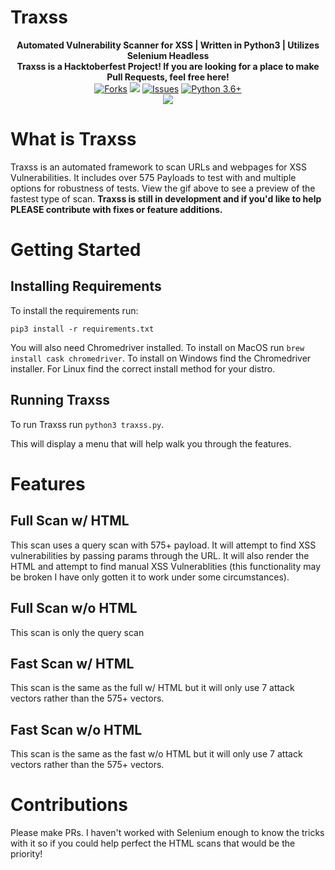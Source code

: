# Traxss

<p align="center">
  <b>Automated Vulnerability Scanner for XSS | Written in Python3 | Utilizes Selenium Headless</b></br>
  <b>Traxss is a Hacktoberfest Project! If you are looking for a place to make Pull Requests, feel free here!</b></br>
  <a href="https://github.com/M4cs/traxss/network"><img src="https://img.shields.io/github/forks/M4cs/traxss# .svg" alt="Forks"></a>
  <a href="https://github.com/M4cs/traxss/stargazers"><img src="https://img.shields.io/github/stars/M4cs/traxss.svg" atl="Stars"></a>
  <a href="https://github.com/M4cs/traxss/issues"><img src="https://img.shields.io/github/issues/M4cs/traxss.svg" alt="Issues"></a>
  <a href="http://www.python.org/download/"><img alt="Python 3.6+" src="https://img.shields.io/badge/Python-3.6+-yellow.svg"></a></br>
  <a href="https://asciinema.org/a/273492" target="_blank"><img src="https://asciinema.org/a/273492.svg" /></a>
</p>

# What is Traxss

Traxss is an automated framework to scan URLs and webpages for XSS Vulnerabilities. It includes over 575 Payloads to test with and multiple options for robustness of tests. View the gif above to see a preview of the fastest type of scan. **Traxss is still in development and if you'd like to help PLEASE contribute with fixes or feature additions.**

# Getting Started

## Installing Requirements

To install the requirements run:

```
pip3 install -r requirements.txt
```

You will also need Chromedriver installed. To install on MacOS run `brew install cask chromedriver`. To install on Windows find the Chromedriver installer. For Linux find the correct install method for your distro.

## Running Traxss

To run Traxss run `python3 traxss.py`.

This will display a menu that will help walk you through the features.

# Features

## Full Scan w/ HTML

This scan uses a query scan with 575+ payload. It will attempt to find XSS vulnerabilities by passing params through the URL. It will also render the HTML and attempt to find manual XSS Vulnerablities (this functionality may be broken I have only gotten it to work under some circumstances).

## Full Scan w/o HTML

This scan is only the query scan

## Fast Scan w/ HTML

This scan is the same as the full w/ HTML but it will only use 7 attack vectors rather than the 575+ vectors.

## Fast Scan w/o HTML

This scan is the same as the fast w/o HTML but it will only use 7 attack vectors rather than the 575+ vectors.

# Contributions

Please make PRs. I haven't worked with Selenium enough to know the tricks with it so if you could help perfect the HTML scans that would be the priority!
